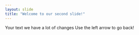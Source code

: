 ```yaml
---
layout: slide
title: "Welcome to our second slide!"
---
```

Your text we have a lot of changes
Use the left arrow to go back!
